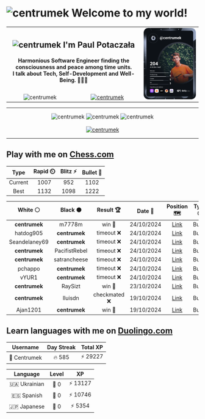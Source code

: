 <h1>
  <img
    src="https://emojis.slackmojis.com/emojis/images/1531849430/4246/blob-sunglasses.gif"
    width="30"
    alt="centrumek"
  />
  Welcome to my world!
</h1>

<table>
  <tbody>
    <tr>
      <td align="center" width="70%" colspan="2">
        <h2>
          <img
            src="https://raw.githubusercontent.com/MartinHeinz/MartinHeinz/master/wave.gif"
            width="30px"
            alt="centrumek"
          />
          I'm Paul Potaczała
        </h2>
        <h4>
          Harmonious Software Engineer finding the consciousness and peace among time units.
          <br/>
          I talk about Tech, Self-Development and Well-Being. 🌿🧘🚀
        </h4>
      </td>
      <td width="30%" rowspan="2">
        <a href="https://app.daily.dev/centrumek">
          <img
            src="./devcard.svg"
            alt="centrumek"
          />
        </a>
      </td>
    </tr>
    <tr align="center">
      <td>
        <img
          src="https://komarev.com/ghpvc/?username=centrumek&label=visitors&color=0e75b6&style=flat"
          alt="centrumek"
        >
      </td>
      <td>
        <a href="https://stackoverflow.com/users/14496012/centrumek">
          <img
            src="https://stackoverflow.com/users/flair/14496012.png?theme=dark"
            alt="centrumek"
          >
        </a>
      </td>
    </tr>
  </tbody>
</table>

---
<div align="center">
  <img 
    src="https://github-readme-stats.vercel.app/api?username=centrumek&show_icons=true&count_private=true&theme=dark&hide_border=true&hide=issues,contribs&bg_color=00000000"
    alt="centrumek"
  />
  <img
    src="https://github-readme-stats.vercel.app/api/top-langs/?username=centrumek&layout=compact&hide_border=true&theme=dark&bg_color=00000000&langs_count=6&exclude_repo=air-statistic-app"
    alt="centrumek"
  />
  <img 
    src="https://github-readme-streak-stats.herokuapp.com?user=centrumek&theme=dark&hide_border=true&background=FFFFFF00"
    alt="centrumek"
  />
  <br/>
  <br/>
  <a href="https://www.buymeacoffee.com/centrumek">
    <img
      src="https://cdn.buymeacoffee.com/buttons/v2/default-orange.png"
      height="50"
      width="210"
      alt="centrumek"
    />
  </a>
</div>

---

## Play with me on [Chess.com](https://www.chess.com/member/centrumek)

<div align="center">
<!--START_SECTION:chessStats-->
<!-- Automatically generated with https://github.com/Balastrong/chess-stats-action -->

| Type | Rapid ⏲️ | Blitz ⚡ | Bullet 🔫 |
|:---:|:---:|:---:|:---:|
| Current | 1007 | 952 | 1102 |
| Best | 1132 | 1098 | 1222 |

| White ⚪ | Black ⚫ | Result 🏆 | Date 📅 | Position 🗺️ | Type 🕕 |
|:---:|:---:|:---:|:---:|:---:|:---:|
| **centrumek** | m7778m | win 🥇 | 24/10/2024 | <a href="http://www.ee.unb.ca/cgi-bin/tervo/fen.pl?select=Q1k1r3/2prb1pp/2ppq3/6p1/2P2P2/4P2P/PP6/R1B1K2R b K -">Link</a> | Bullet |
| hatdog905 | **centrumek** | timeout ❌ | 24/10/2024 | <a href="http://www.ee.unb.ca/cgi-bin/tervo/fen.pl?select=5k2/8/3r2pp/1p6/3p4/3K4/PPP3PP/8 b - -">Link</a> | Bullet |
| Seandelaney69 | **centrumek** | timeout ❌ | 24/10/2024 | <a href="http://www.ee.unb.ca/cgi-bin/tervo/fen.pl?select=8/pp6/8/8/2P5/1P1K2k1/P7/8 b - -">Link</a> | Bullet |
| **centrumek** | PacifistRebel | timeout ❌ | 24/10/2024 | <a href="http://www.ee.unb.ca/cgi-bin/tervo/fen.pl?select=2Q5/8/3k4/8/3K4/5p2/8/8 w - -">Link</a> | Bullet |
| **centrumek** | satrancheese | timeout ❌ | 24/10/2024 | <a href="http://www.ee.unb.ca/cgi-bin/tervo/fen.pl?select=8/5p2/p4k2/1p1p1P2/3p1K2/P2P4/1P1N3P/8 w - -">Link</a> | Bullet |
| pchappo | **centrumek** | timeout ❌ | 24/10/2024 | <a href="http://www.ee.unb.ca/cgi-bin/tervo/fen.pl?select=6k1/8/6p1/p5pp/8/3QPP1P/P3K3/8 b - -">Link</a> | Bullet |
| vYUR1 | **centrumek** | timeout ❌ | 24/10/2024 | <a href="http://www.ee.unb.ca/cgi-bin/tervo/fen.pl?select=8/5Rpk/3bp2p/8/3PK1PP/2P5/rP3R2/8 b - -">Link</a> | Bullet |
| **centrumek** | RaySizt | win 🥇 | 23/10/2024 | <a href="http://www.ee.unb.ca/cgi-bin/tervo/fen.pl?select=4r3/3Nq2p/6pk/2P2p2/8/1P1Q1P2/5KPP/7R b - -">Link</a> | Bullet |
| **centrumek** | lluisdn | checkmated ❌ | 19/10/2024 | <a href="http://www.ee.unb.ca/cgi-bin/tervo/fen.pl?select=6k1/p4p1p/1p4p1/4p3/P3N3/5P2/b5PP/3q3K w - -">Link</a> | Bullet |
| Ajan1201 | **centrumek** | win 🥇 | 19/10/2024 | <a href="http://www.ee.unb.ca/cgi-bin/tervo/fen.pl?select=2r5/p2n3R/6k1/1p1p4/3P2P1/5P2/PP2B3/3NK3 w - -">Link</a> | Bullet |

<!--END_SECTION:chessStats-->
</div>

## Learn languages with me on [Duolingo.com](https://www.duolingo.com/profile/Centrumek)

<div align="center">
<!--START_SECTION:duolingoStats-->
<!-- Automatically generated with https://github.com/centrumek/duolingo-readme-stats-->

| Username | Day Streak | Total XP |
|:---:|:---:|:---:|
| 👤 Centrumek | 🔥 585 | ⚡ 29227 |

| Language | Level | XP |
|:---:|:---:|:---:|
| 🇺🇦 Ukrainian | 👑 0 | ⚡ 13127 |
| 🇪🇸 Spanish | 👑 0 | ⚡ 10746 |
| 🇯🇵 Japanese | 👑 0 | ⚡ 5354 |

<!--END_SECTION:duolingoStats-->
</div>
<!--
**centrumek/centrumek** is a ✨ _special_ ✨ repository because its `README.md` (this file) appears on your GitHub profile.

Here are some ideas to get you started:

- 🔭 I’m currently working on ...
- 🌱 I’m currently learning ...
- 👯 I’m looking to collaborate on ...
- 🤔 I’m looking for help with ...
- 💬 Ask me about ...
- 📫 How to reach me: ...
- 😄 Pronouns: ...
- ⚡ Fun fact: ...
-->
